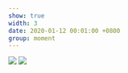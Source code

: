 ```yaml
---
show: true
width: 3
date: 2020-01-12 00:01:00 +0800
group: moment
---
```

<div>
  <img src="{{ 'assets/images/travel/IMG_3550.jpg' | relative_url }}" class="img-fluid rounded-xl" >
  <img src="{{ 'assets/images/travel/IMG_3552.jpg' | relative_url }}" class="img-fluid rounded-xl" >
 
</div>

